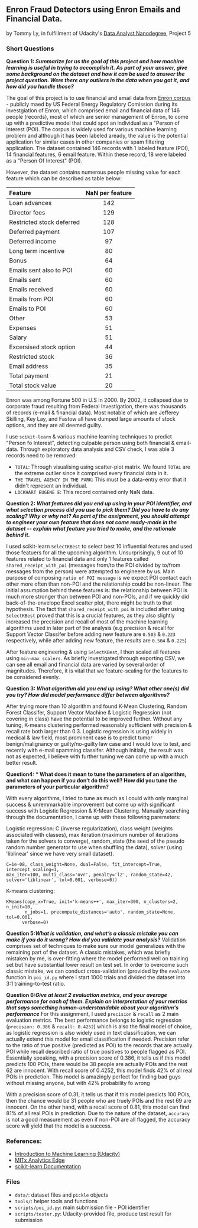 ## Enron Fraud Detectors using Enron Emails and Financial Data.
by Tommy Ly, in fulfillment of Udacity's [Data Analyst Nanodegree](https://www.udacity.com/course/nd002), Project 5

### Short Questions
__Question 1: *Summarize for us the goal of this project and how machine learning is useful in trying to accomplish it. As part of your answer, give some background on the dataset and how it can be used to answer the project question. Were there any outliers in the data when you got it, and how did you handle those?*__

The goal of this project is to use  financial and email data from [Enron corpus](https://www.cs.cmu.edu/~./enron/) - publicly maed by US Federal Energy Regulatory Comission during its investgiation of Enron, which comprised email and financial data of 146 people (records), most of which are senior management of Enron, to come up with a predictive model that could spot an individual as a "Person of Interest (POI). The corpus is widely used for various machine learning problem and although it has been labeled aready, the value is the potential application for similar cases in other companies or spam filtering application. The dataset contained 146 records with 1 labeled feature (POI), 14 financial features, 6 email feature. Within these record, 18 were labeled as a "Person Of Interest" (POI). 

However, the dataset contains numerous people missing value for each feature which can be described as table below:

| Feature | NaN per feature |
| :--- | :--: |
| Loan advances | 142 |
| Director fees | 129 |
| Restricted stock deferred | 128 |
| Deferred payment | 107 |
| Deferred income | 97 |
| Long term incentive | 80 |
| Bonus | 64 |
| Emails sent also to POI | 60 |
| Emails sent | 60 |
| Emails received | 60 |
| Emails from POI | 60 |
| Emails to POI | 60 |
| Other | 53 |
| Expenses | 51 |
| Salary | 51 |
| Excersised stock option | 44 |
| Restricted stock | 36 |
| Email address | 35 |
| Total payment | 21 |
| Total stock value | 20 |


Enron was among Fortune 500 in U.S in 2000. By 2002, it collapsed due to corporate fraud resulting from Federal Investigation, there was thousands of records (e-mail & financial data). Most notable of which are Jefferey Skilling, Key Lay, and Fastow all have dumped large amounts of stock options, and they are all deemed guilty.

I use `scikit-learn` & various machine learning techniques to predict "Person fo Interest", detecting culpable person using both financial & email-data. Through exploratory data analysis and CSV check, I was able 3 records need to be removed:

- `TOTAL`: Through visualising using scatter-plot matrix. We found `TOTAL` are the extreme outlier since it comprised every financial data in it.
- `THE TRAVEL AGENCY IN THE PARK`: This must be a data-entry error that it didn't represent an individual.
- `LOCKHART EUGENE E`: This record contained only NaN data.

__Question 2: *What features did you end up using in your POI identifier, and what selection process did you use to pick them? Did you have to do any scaling? Why or why not? As part of the assignment, you should attempt to engineer your own feature that does not come ready-made in the dataset -- explain what feature you tried to make, and the rationale behind it.*__

I used scikit-learn `SelectKBest` to select best 10 influential features and used those featuers for all the upcoming algorithm. Unsurprisingly, 9 out of 10 features related to financial data and only 1 features called `shared_receipt_with_poi` (messages from/to the POI divided by to/from messages from the person) were attempted to engineere by us. Main purpose of composing `ratio of POI message` is we expect POI contact each other more often than non-POI and the relationship could be non-linear. The initial assumption behind these features is: the relationship between POI is much more stronger than between POI and non-POIs, and if we quickly did back-of-the-envelope Excel scatter plot, there might be truth to that hypothesis. The fact that `shared_receipt_with_poi` is included after using `SelectKBest` proved that this is a crucial features, as they also slightly increased the precision and recall of most of the machine learning algorithms used in later part of the analysis (e.g precision & recall for Support Vector Classifer before adding new feature are `0.503` & `0.223` respectively, while after adding new feature, the results are `0.504` & `0.225`) 

After feature engineering & using `SelectKBest`, I then scaled all features using `min-max scalers`. As briefly investigated through exporting CSV, we can see all email and financial data are varied by several order of magnitudes. Therefore, it is vital that we feature-scaling for the features to be considered evenly. 

__Question 3: *What algorithm did you end up using? What other one(s) did you try? How did model performance differ between algorithms?*__

After trying more than 10 algorithm and found K-Mean Clustering, Random Forest Classifer, Support Vector Machine & Logistic Regression (not covering in class) have the potential to be improved further. Without any tuning, K-means clustering performed reasonably sufficient with precision & recall rate both larger than 0.3. Logistic regression is using widely in medical & law field, most prominent case is to predict tumor benign/malignancy or guilty/no-guilty law case and I would love to test, and recently with e-mail spamming classifer. Although initially, the result was not as expected, I believe with further tuning we can come up with a much better result. 

__Question4: * What does it mean to tune the parameters of an algorithm, and what can happen if you don’t do this well?  How did you tune the parameters of your particular algorithm?__ 

With every algorithms, I tried to tune as much as I could with only marginal success & unremmarkable improvement but come up with significant success with Logistic Regression & K-Mean Clustering. Manually searching through the documentation, I came up with these following paremeters:

Logistic regression: C (inverse regularization), class weight (weights associated with classes), max iteration (maximum number of iterations taken for the solvers to converge), random_state (the seed of the pseudo random number generator to use when shuffling the data), solver (using 'liblinear' since we have very small dataset).

```
C=1e-08, class_weight=None, dual=False, fit_intercept=True, intercept_scaling=1, 
max_iter=100, multi_class='ovr', penalty='l2', random_state=42, solver='liblinear', tol=0.001, verbose=0))

```
K-means clustering: 

```
KMeans(copy_x=True, init='k-means++', max_iter=300, n_clusters=2, n_init=10,
       n_jobs=1, precompute_distances='auto', random_state=None, tol=0.001,
      verbose=0)
```
__Question 5:*What is validation, and what’s a classic mistake you can make if you do it wrong? How did you validate your analysis?*__
Validation comprises set of techniques to make sure our model generalizes with the remaining part of the dataset. A classic mistakes, which was briefly mistaken by me, is over-fitting where the model performed well on training set but have substantial lower result on test set. In order to overcome such classic mistake, we can conduct cross-validation (provided by the `evaluate` function in `poi_id.py` where I start 1000 trials and divided the dataset into 3:1 training-to-test ratio.

__Question 6:*Give at least 2 evaluation metrics, and your average performance for each of them. Explain an interpretation of your metrics that says something human-understandable about your algorithm's performance*__
For this assignment, I used `precision` & `recall` as 2 main evaluation metrics. The best performance belongs to logistic regression (`precision: 0.386` & `recall: 0.4252`) which is also the final model of choice, as logistic regression is also widely used in text classification, we can actually extend this model for email classification if needed. Precision refer to the ratio of true positive (predicted as POI) to the records that are actually POI while recall described ratio of true positives to people flagged as POI. Essentially speaking, with a precision score of 0.386, it tells us if this model predicts 100 POIs, there would be 38 people are actually POIs and the rest 62 are innocent. With recall score of 0.4252, this model finds 42% of all real POIs in prediction. This model is amazingly perfect for finding bad guys without missing anyone, but with 42% probability fo wrong

With a precision score of 0.31, it tells us that if this model predicts 100 POIs, then the chance would be 31 people who are truely POIs and the rest 69 are innocent. On the other hand, with a recall score of 0.81, this model can find 81% of all real POIs in prediction. Due to the nature of the dataset, `accuracy` is not a good measurement as even if non-POI are all flagged, the accuracy score will yield that the model is a success.

### References:
- [Introduction to Machine Learning (Udacity)](https://www.udacity.com/course/viewer#!/c-ud120-nd)
- [MITx Analytics Edge](https://www.edx.org/course/analytics-edge-mitx-15-071x-0)
- [scikit-learn Documentation](http://scikit-learn.org/stable/documentation.html)

### Files
- `data/`: dataset files and `pickle` objects
- `tools/`: helper tools and functions
- `scripts/poi_id.py`: main submission file - POI identifier
- `scripts/tester.py`: Udacity-provided file, produce test result for submission


